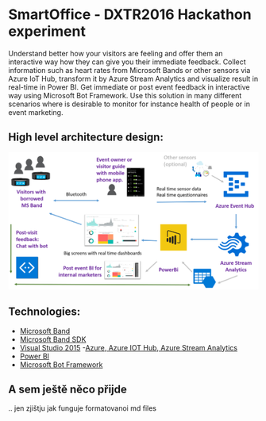 # SmartOffice - DXTR2016 Hackathon experiment

Understand better how your visitors are feeling and offer them an interactive way how they can give you their immediate feedback.
Collect information such as heart rates from Microsoft Bands or other sensors via Azure IoT Hub, transform it by Azure Stream Analytics and visualize result in real-time in Power BI. Get immediate or post event feedback in interactive way using Microsoft Bot Framework. 
Use this solution in many different scenarios where is desirable to monitor for instance health of people or in event marketing.

## High level architecture design:
 
![alt tag](https://github.com/pospanet/SmartOffice/blob/master/Documentation/Burischema.png)

## Technologies:
- [Microsoft Band](https://www.microsoft.com/microsoft-band) 
- [Microsoft Band SDK](https://developer.microsoftband.com/bandsdk) 
- [Visual Studio 2015](https://www.visualstudio.com/)
 -[Azure, Azure IOT Hub, Azure Stream Analytics](https://azure.microsoft.com/en-us/suites/iot-suite/)
- [Power BI](https://powerbi.microsoft.com/)
- [Microsoft Bot Framework](https://dev.botframework.com/)

## A sem ještě něco přijde
.. jen zjištju jak funguje formatovanoi md files
